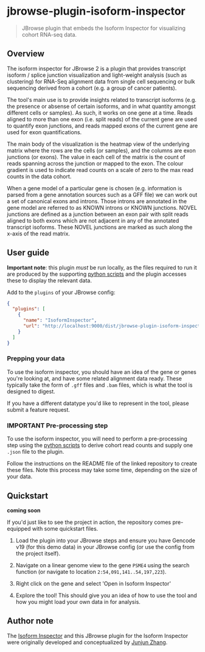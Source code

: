 # jbrowse-plugin-isoform-inspector

> JBrowse plugin that embeds the Isoform Inspector for visualizing cohort RNA-seq data.

## Overview

The isoform inspector for JBrowse 2 is a plugin that provides transcript isoform / splice junction visualization and light-weight analysis (such as clustering) for RNA-Seq alignment data from single cell sequencing or bulk sequencing derived from a cohort (e.g. a group of cancer patients).

The tool's main use is to provide insights related to transcript isoforms (e.g. the presence or absense of certain isoforms, and in what quantity amongst different cells or samples). As such, it works on one gene at a time. Reads aligned to more than one exon (i.e. split reads) of the current gene are used to quantify exon junctions, and reads mapped exons of the current gene are used for exon quantifications.

The main body of the visualization is the heatmap view of the underlying matrix where the rows are the cells (or samples), and the columns are exon junctions (or exons). The value in each cell of the matrix is the count of reads spanning across the junction or mapped to the exon. The colour gradient is used to indicate read counts on a scale of zero to the max read counts in the data cohort.

When a gene model of a particular gene is chosen (e.g. information is parsed from a gene annotation sources such as a GFF file) we can work out a set of canonical exons and introns. Those introns are annotated in the gene model are referred to as KNOWN introns or KNOWN junctions. NOVEL junctions are defined as a junction between an exon pair with split reads aligned to both exons which are not adjacent in any of the annotated transcript isoforms. These NOVEL junctions are marked as such along the x-axis of the read matrix.

## User guide

**Important note**: this plugin _must_ be run locally, as the files required to run it are produced by the supporting [python scripts](https://github.com/carolinebridge-oicr/jbrowse-plugin-isoform-inspector/tree/main/py-scripts) and the plugin accesses these to display the relevant data.

Add to the `plugins` of your JBrowse config:

```json
{
  "plugins": [
    {
      "name": "IsoformInspector",
      "url": "http://localhost:9000/dist/jbrowse-plugin-isoform-inspector.umd.development.js"
    }
  ]
}
```

### Prepping your data

To use the isoform inspector, you should have an idea of the gene or genes you're looking at, and have some related alignment data ready. These typically take the form of `.gff` files and `.bam` files, which is what the tool is designed to digest.

If you have a different datatype you'd like to represent in the tool, please submit a feature request.

### **IMPORTANT** Pre-processing step

To use the isoform inspector, you will need to perform a pre-processing step using the [python scripts](https://github.com/carolinebridge-oicr/jbrowse-plugin-isoform-inspector/tree/main/py-scripts) to derive cohort read counts and supply one `.json` file to the plugin.

Follow the instructions on the README file of the linked repository to create these files. Note this process may take some time, depending on the size of your data.

## Quickstart

**coming soon**

If you'd just like to see the project in action, the repository comes pre-equipped with some quickstart files.

1. Load the plugin into your JBrowse steps and ensure you have Gencode v19 (for this demo data) in your JBrowse config (or use the config from the project itself).

2. Navigate on a linear genome view to the gene `PSME4` using the search function (or navigate to location `2:54,091,141..54,197,223`).

3. Right click on the gene and select 'Open in Isoform Inspector'

4. Explore the tool! This should give you an idea of how to use the tool and how you might load your own data in for analysis.

## Author note

The [Isoform Inspector](https://github.com/carolinebridge-oicr/isoform-inspector/) and this JBrowse plugin for the Isoform Inspector were originally developed and conceptualized by [Junjun Zhang](https://github.com/junjun-zhang/).
